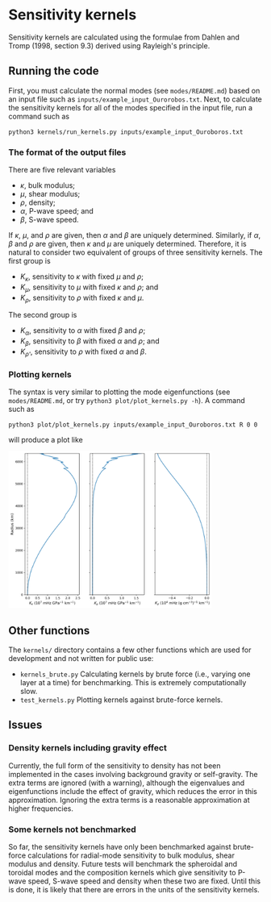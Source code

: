 # Sensitivity kernels

Sensitivity kernels are calculated using the formulae from Dahlen and Tromp (1998, section 9.3) derived using Rayleigh's principle.

## Running the code

First, you must calculate the normal modes (see `modes/README.md`) based on an input file such as `inputs/example_input_Ourorobos.txt`. Next, to calculate the sensitivity kernels for all of the modes specified in the input file, run a command such as

```
python3 kernels/run_kernels.py inputs/example_input_Ouroboros.txt
```

### The format of the output files

There are five relevant variables

 * *κ*, bulk modulus;
 * *μ*, shear modulus;
 * *ρ*, density;
 * *α*, P-wave speed; and
 * *β*, S-wave speed.

If *κ*, *μ*, and *ρ* are given, then *α* and *β* are uniquely determined. Similarly, if *α*, *β* and *ρ* are given, then *κ* and *μ* are uniquely determined. Therefore, it is natural to consider two equivalent of groups of three sensitivity kernels. The first group is

 * *K<sub>κ</sub>*, sensitivity to *κ* with fixed *μ* and *ρ*;
 * *K<sub>μ</sub>*, sensitivity to *μ* with fixed *κ* and *ρ*; and
 * *K<sub>ρ</sub>*, sensitivity to *ρ* with fixed *κ* and *μ*.
 
The second group is 

 * *K<sub>α</sub>*, sensitivity to *α* with fixed *β* and *ρ*;
 * *K<sub>β</sub>*, sensitivity to *β* with fixed *α* and *ρ*; and
 * *K<sub>ρ'</sub>*, sensitivity to *ρ* with fixed *α* and *β*.


### Plotting kernels

The syntax is very similar to plotting the mode eigenfunctions (see `modes/README.md`, or try `python3 plot/plot_kernels.py -h`). A command such as

```
python3 plot/plot_kernels.py inputs/example_input_Ouroboros.txt R 0 0
```

will produce a plot like

<img src="../docs/figs/example_sensitivity_kernel.png" width="80%" title ="Example of mode sensitivty of mode 0R0 from example input file."/>

## Other functions

The `kernels/` directory contains a few other functions which are used for development and not written for public use:

 * `kernels_brute.py` Calculating kernels by brute force (i.e., varying one layer at a time) for benchmarking. This is extremely computationally slow.
 * `test_kernels.py` Plotting kernels against brute-force kernels.

## Issues

### Density kernels including gravity effect

Currently, the full form of the sensitivity to density has not been implemented in the cases involving background gravity or self-gravity. The extra terms are ignored (with a warning), although the eigenvalues and eigenfunctions include the effect of gravity, which reduces the error in this approximation. Ignoring the extra terms is a reasonable approximation at higher frequencies.

### Some kernels not benchmarked

So far, the sensitivity kernels have only been benchmarked against brute-force calculations for radial-mode sensitivity to bulk modulus, shear modulus and density. Future tests will benchmark the spheroidal and toroidal modes and the composition kernels which give sensitivity to P-wave speed, S-wave speed and density when these two are fixed. Until this is done, it is likely that there are errors in the units of the sensitivity kernels.